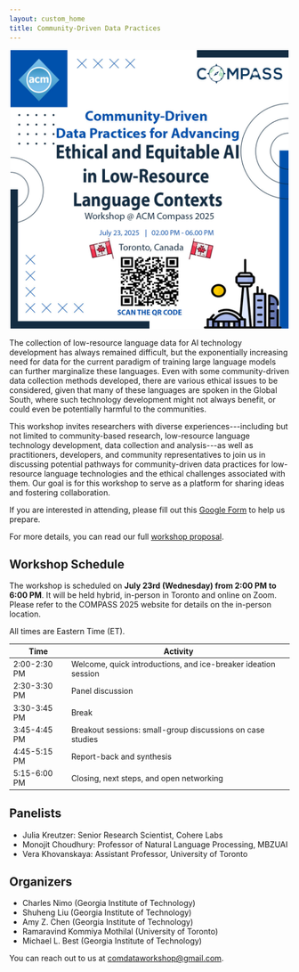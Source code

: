 ```yaml
---
layout: custom_home
title: Community-Driven Data Practices
---
```


<center><img src="/assets/acm_compass_workshop_main_flyer.jpg" width="500" height="500"></center>

The collection of low-resource language data for AI technology development has always remained difficult, but the exponentially increasing need for data for the current paradigm of training large language models can further marginalize these languages. Even with some community-driven data collection methods developed, there are various ethical issues to be considered, given that many of these languages are spoken in the Global South, where such technology development might not always benefit, or could even be potentially harmful to the communities.

This workshop invites researchers with diverse experiences---including but not limited to community-based research, low-resource language technology development, data collection and analysis---as well as practitioners, developers, and community representatives to join us in discussing potential pathways for community-driven data practices for low-resource language technologies and the ethical challenges associated with them. Our goal is for this workshop to serve as a platform for sharing ideas and fostering collaboration.

If you are interested in attending, please fill out this [Google Form](https://docs.google.com/forms/d/e/1FAIpQLSeVRpt8es1aMK1g-35oEyhBcJ3WHsEnPgtY0-8gL7hau0u1Jw/viewform?usp=header) to help us prepare.

For more details, you can read our full [workshop proposal](assets/COMPASS_25__Workshop_Proposal.pdf).

## Workshop Schedule

The workshop is scheduled on **July 23rd (Wednesday) from 2:00 PM to 6:00 PM**. It will be held hybrid, in-person in Toronto and online on Zoom. Please refer to the COMPASS 2025 website for details on the in-person location.

All times are Eastern Time (ET).

| Time | Activity |
|-------|--------|
| 2:00-2:30 PM | Welcome, quick introductions, and ice-breaker ideation session |
| 2:30-3:30 PM | Panel discussion |
| 3:30-3:45 PM | Break |
| 3:45-4:45 PM | Breakout sessions: small-group discussions on case studies |
| 4:45-5:15 PM | Report-back and synthesis |
| 5:15-6:00 PM | Closing, next steps, and open networking |

## Panelists

- Julia Kreutzer: Senior Research Scientist, Cohere Labs
- Monojit Choudhury: Professor of Natural Language Processing, MBZUAI
- Vera Khovanskaya: Assistant Professor, University of Toronto

## Organizers

- Charles Nimo (Georgia Institute of Technology)
- Shuheng Liu (Georgia Institute of Technology)
- Amy Z. Chen (Georgia Institute of Technology)
- Ramaravind Kommiya Mothilal (University of Toronto)
- Michael L. Best (Georgia Institute of Technology)

You can reach out to us at comdataworkshop@gmail.com.
